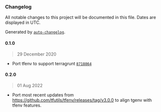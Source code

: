 ### Changelog

All notable changes to this project will be documented in this file. Dates are displayed in UTC.

Generated by [`auto-changelog`](https://github.com/CookPete/auto-changelog).

#### 0.1.0

> 29 December 2020

- Port tfenv to support terragrunt [`8718864`](https://github.com/taosmountain/tgenv/commit/87188645d0edfa21b1fad8fed7a2fd3dca01d9ea)

#### 0.2.0

> 01 Aug 2022

- Port most recent updates from https://github.com/tfutils/tfenv/releases/tag/v3.0.0 to align tgenv with tfenv features.